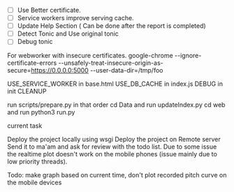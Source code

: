 - [ ] Use Better certificate.
- [ ] Service workers improve serving cache.
- [ ] Update Help Section ( Can be done after the report is completed)
- [ ] Detect Tonic and Use original tonic
- [ ] Debug tonic

For webworker with insecure certificates.
google-chrome --ignore-certificate-errors --unsafely-treat-insecure-origin-as-secure=https://0.0.0.0:5000 --user-data-dir=/tmp/foo  

USE_SERVICE_WORKER in base.html
USE_DB_CACHE in index.js
DEBUG in init
CLEANUP

run scripts/prepare.py in that order
cd Data and run updateIndex.py
cd web and run python3 run.py


current task

Deploy the project locally using wsgi
Deploy the project on Remote server 
Send it to ma'am and ask for review with the todo list.
Due to some issue the realtime plot doesn't work on the mobile phones (issue mainly due to low priority threads).

Todo: make graph based on current time, don't plot recorded pitch curve on the mobile devices
